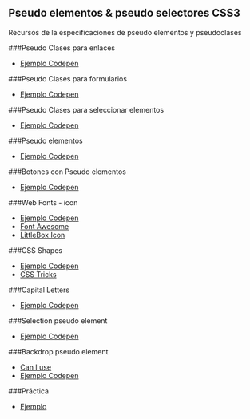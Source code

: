 ## Pseudo elementos & pseudo selectores CSS3
Recursos de la especificaciones de pseudo elementos y pseudoclases

###Pseudo Clases para enlaces
* [Ejemplo Codepen](http://codepen.io/ricardpriet/pen/pJdbEZ)

###Pseudo Clases para formularios
* [Ejemplo Codepen](http://codepen.io/ricardpriet/pen/EjbyZB)

###Pseudo Clases para seleccionar elementos
* [Ejemplo Codepen](http://codepen.io/ricardpriet/pen/GJOqvm)

###Pseudo elementos
* [Ejemplo Codepen](http://codepen.io/ricardpriet/pen/NqwrwM)

###Botones con Pseudo elementos
* [Ejemplo Codepen](http://codepen.io/ricardpriet/pen/MwOeBR)

###Web Fonts - icon
* [Ejemplo Codepen](http://codepen.io/ricardpriet/pen/aAehf)
* [Font Awesome](http://fortawesome.github.io/Font-Awesome/)
* [LittleBox Icon](http://littlebox.cabmaddux.com/)

###CSS Shapes
* [Ejemplo Codepen](http://codepen.io/ricardpriet/pen/xGPOQZ)
* [CSS Tricks](https://css-tricks.com/examples/ShapesOfCSS/)

###Capital Letters
* [Ejemplo Codepen](http://codepen.io/ricardpriet/pen/GJOqzO)

###Selection pseudo element
* [Ejemplo Codepen](http://codepen.io/ricardpriet/pen/GJOqLy)

###Backdrop pseudo element
* [Can I use](http://caniuse.com/#feat=dialog)
* [Ejemplo Codepen](http://codepen.io/matt-west/pen/bnhiC)

###Práctica
* [Ejemplo](https://dl.dropboxusercontent.com/u/79973783/HTML-CSS-2015-master/web/index.html)

